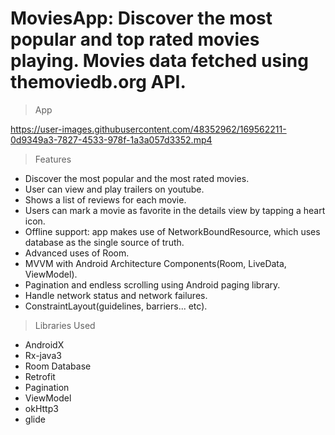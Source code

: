 # MoviesApp: Discover the most popular and top rated movies playing. Movies data fetched using themoviedb.org API.
> App

https://user-images.githubusercontent.com/48352962/169562211-0d9349a3-7827-4533-978f-1a3a057d3352.mp4

> Features
- Discover the most popular and the most rated movies.
- User can view and play trailers on youtube.
- Shows a list of reviews for each movie.
- Users can mark a movie as favorite in the details view by tapping a heart icon.
- Offline support: app makes use of NetworkBoundResource, which uses database as the single source of truth.
- Advanced uses of Room.
- MVVM with Android Architecture Components(Room, LiveData, ViewModel).
- Pagination and endless scrolling using Android paging library.
- Handle network status and network failures.
- ConstraintLayout(guidelines, barriers... etc).
> Libraries Used 
- AndroidX
- Rx-java3
- Room Database
- Retrofit
- Pagination
- ViewModel
- okHttp3
- glide


